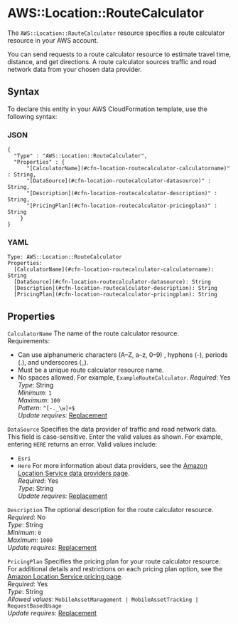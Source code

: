 # AWS::Location::RouteCalculator<a name="aws-resource-location-routecalculator"></a>

The `AWS::Location::RouteCalculator` resource specifies a route calculator resource in your AWS account\.

You can send requests to a route calculator resource to estimate travel time, distance, and get directions\. A route calculator sources traffic and road network data from your chosen data provider\.

## Syntax<a name="aws-resource-location-routecalculator-syntax"></a>

To declare this entity in your AWS CloudFormation template, use the following syntax:

### JSON<a name="aws-resource-location-routecalculator-syntax.json"></a>

```
{
  "Type" : "AWS::Location::RouteCalculator",
  "Properties" : {
      "[CalculatorName](#cfn-location-routecalculator-calculatorname)" : String,
      "[DataSource](#cfn-location-routecalculator-datasource)" : String,
      "[Description](#cfn-location-routecalculator-description)" : String,
      "[PricingPlan](#cfn-location-routecalculator-pricingplan)" : String
    }
}
```

### YAML<a name="aws-resource-location-routecalculator-syntax.yaml"></a>

```
Type: AWS::Location::RouteCalculator
Properties: 
  [CalculatorName](#cfn-location-routecalculator-calculatorname): String
  [DataSource](#cfn-location-routecalculator-datasource): String
  [Description](#cfn-location-routecalculator-description): String
  [PricingPlan](#cfn-location-routecalculator-pricingplan): String
```

## Properties<a name="aws-resource-location-routecalculator-properties"></a>

`CalculatorName`  <a name="cfn-location-routecalculator-calculatorname"></a>
The name of the route calculator resource\.  
Requirements:  
+ Can use alphanumeric characters \(A–Z, a–z, 0–9\) , hyphens \(\-\), periods \(\.\), and underscores \(\_\)\.
+ Must be a unique route calculator resource name\.
+ No spaces allowed\. For example, `ExampleRouteCalculator`\.
*Required*: Yes  
*Type*: String  
*Minimum*: `1`  
*Maximum*: `100`  
*Pattern*: `^[-._\w]+$`  
*Update requires*: [Replacement](https://docs.aws.amazon.com/AWSCloudFormation/latest/UserGuide/using-cfn-updating-stacks-update-behaviors.html#update-replacement)

`DataSource`  <a name="cfn-location-routecalculator-datasource"></a>
Specifies the data provider of traffic and road network data\.  
This field is case\-sensitive\. Enter the valid values as shown\. For example, entering `HERE` returns an error\.
Valid values include:  
+ `Esri`
+ `Here`
For more information about data providers, see the [Amazon Location Service data providers page](https://docs.aws.amazon.com/location/latest/developerguide/what-is-data-provider.html)\.  
*Required*: Yes  
*Type*: String  
*Update requires*: [Replacement](https://docs.aws.amazon.com/AWSCloudFormation/latest/UserGuide/using-cfn-updating-stacks-update-behaviors.html#update-replacement)

`Description`  <a name="cfn-location-routecalculator-description"></a>
The optional description for the route calculator resource\.  
*Required*: No  
*Type*: String  
*Minimum*: `0`  
*Maximum*: `1000`  
*Update requires*: [Replacement](https://docs.aws.amazon.com/AWSCloudFormation/latest/UserGuide/using-cfn-updating-stacks-update-behaviors.html#update-replacement)

`PricingPlan`  <a name="cfn-location-routecalculator-pricingplan"></a>
Specifies the pricing plan for your route calculator resource\.  
For additional details and restrictions on each pricing plan option, see the [Amazon Location Service pricing page](https://docs.aws.amazon.com/location/pricing/)\.  
*Required*: Yes  
*Type*: String  
*Allowed values*: `MobileAssetManagement | MobileAssetTracking | RequestBasedUsage`  
*Update requires*: [Replacement](https://docs.aws.amazon.com/AWSCloudFormation/latest/UserGuide/using-cfn-updating-stacks-update-behaviors.html#update-replacement)